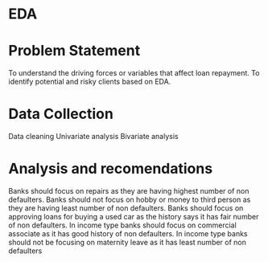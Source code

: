 # EDA

# Problem Statement
To understand the driving forces or variables that affect loan repayment.
To identify potential and risky clients based on EDA.
# Data Collection
Data cleaning
Univariate analysis
Bivariate analysis

 # Analysis and recomendations
Banks should focus on repairs as they are having highest number of non defaulters.
Banks should not focus on hobby or money to third person as they are having least number of non 
defaulters.
Banks should focus on approving loans for buying a used car as the history says it has fair number of 
non defaulters.
In income type banks should focus on commercial associate as it has good history of non defaulters.
In income type banks should not be focusing on maternity leave as it has least number of non 
defaulters
